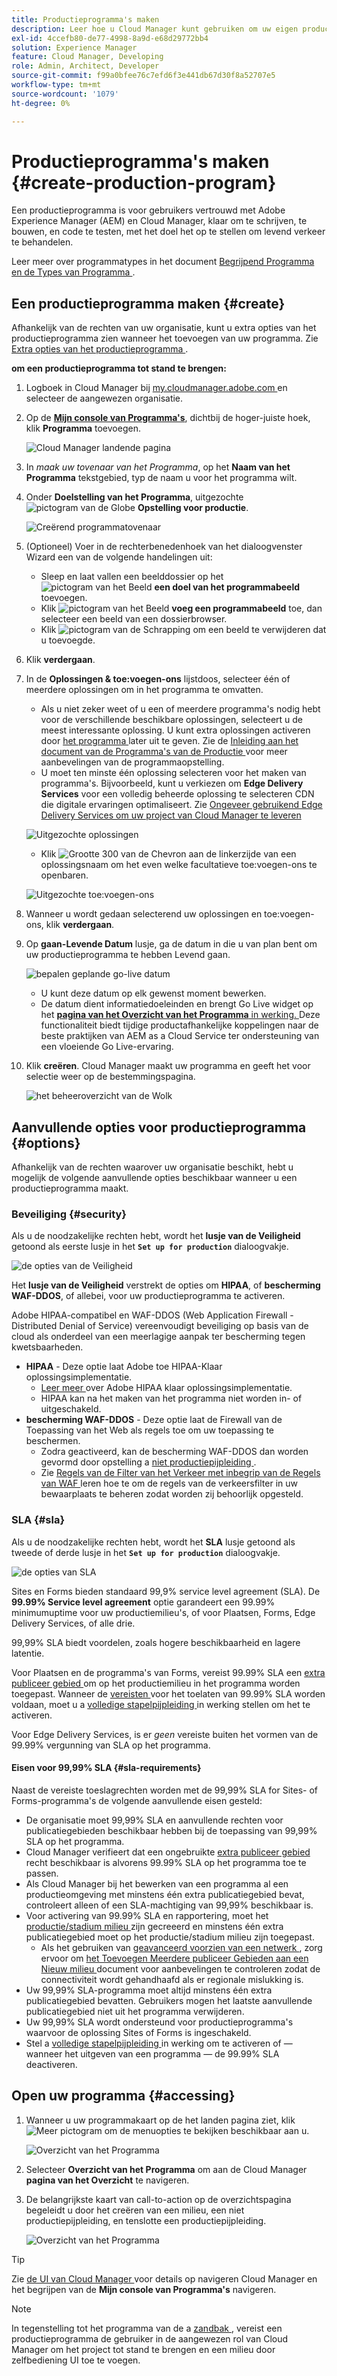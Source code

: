 ```yaml
---
title: Productieprogramma's maken
description: Leer hoe u Cloud Manager kunt gebruiken om uw eigen productieprogramma te maken voor het hosten van live verkeer.
exl-id: 4ccefb80-de77-4998-8a9d-e68d29772bb4
solution: Experience Manager
feature: Cloud Manager, Developing
role: Admin, Architect, Developer
source-git-commit: f99a0bfee76c7efd6f3e441db67d30f8a52707e5
workflow-type: tm+mt
source-wordcount: '1079'
ht-degree: 0%

---
```



# Productieprogramma&#39;s maken {#create-production-program}

Een productieprogramma is voor gebruikers vertrouwd met Adobe Experience Manager (AEM) en Cloud Manager, klaar om te schrijven, te bouwen, en code te testen, met het doel het op te stellen om levend verkeer te behandelen.

Leer meer over programmatypes in het document [ Begrijpend Programma en de Types van Programma ](program-types.md).

## Een productieprogramma maken {#create}

Afhankelijk van de rechten van uw organisatie, kunt u extra opties van het productieprogramma zien wanneer het toevoegen van uw programma.
Zie [ Extra opties van het productieprogramma ](#options).

**om een productieprogramma tot stand te brengen:**

1. Logboek in Cloud Manager bij [ my.cloudmanager.adobe.com ](https://my.cloudmanager.adobe.com/) en selecteer de aangewezen organisatie.

1. Op de **[Mijn console van Programma&#39;s](/help/implementing/cloud-manager/navigation.md#my-programs)**, dichtbij de hoger-juiste hoek, klik **Programma** toevoegen.

   ![ Cloud Manager landende pagina ](assets/log-in.png)

1. In *maak uw tovenaar van het Programma*, op het **Naam van het Programma** tekstgebied, typ de naam u voor het programma wilt.

1. Onder **Doelstelling van het Programma**, uitgezochte ![ pictogram van de Globe ](https://spectrum.adobe.com/static/icons/workflow_18/Smock_Globe_18_N.svg) **Opstelling voor productie**.

   ![ Creërend programmatovenaar ](assets/create-production-program.png)

1. (Optioneel) Voer in de rechterbenedenhoek van het dialoogvenster Wizard een van de volgende handelingen uit:

   * Sleep en laat vallen een beelddossier op het ![ pictogram van het Beeld ](https://spectrum.adobe.com/static/icons/workflow_18/Smock_Image_18_N.svg) **een doel van het programmabeeld** toevoegen.
   * Klik ![ pictogram van het Beeld ](https://spectrum.adobe.com/static/icons/workflow_18/Smock_Image_18_N.svg) **voeg een programmabeeld** toe, dan selecteer een beeld van een dossierbrowser.
   * Klik ![ pictogram van de Schrapping ](https://spectrum.adobe.com/static/icons/workflow_18/Smock_DeleteOutline_18_N.svg) om een beeld te verwijderen dat u toevoegde.

1. Klik **verdergaan**.

1. In de **Oplossingen &amp; toe:voegen-ons** lijstdoos, selecteer één of meerdere oplossingen om in het programma te omvatten.

   * Als u niet zeker weet of u een of meerdere programma&#39;s nodig hebt voor de verschillende beschikbare oplossingen, selecteert u de meest interessante oplossing. U kunt extra oplossingen activeren door [ het programma ](/help/implementing/cloud-manager/getting-access-to-aem-in-cloud/editing-programs.md) later uit te geven. Zie de [ Inleiding aan het document van de Programma&#39;s van de Productie ](/help/implementing/cloud-manager/getting-access-to-aem-in-cloud/introduction-production-programs.md) voor meer aanbevelingen van de programmaopstelling.
   * U moet ten minste één oplossing selecteren voor het maken van programma&#39;s. Bijvoorbeeld, kunt u verkiezen om **Edge Delivery Services** voor een volledig beheerde oplossing te selecteren CDN die digitale ervaringen optimaliseert. Zie [ Ongeveer gebruikend Edge Delivery Services om uw project van Cloud Manager te leveren ](/help/implementing/cloud-manager/edge-delivery/introduction-to-edge-delivery-services.md)

   ![ Uitgezochte oplossingen ](/help/implementing/cloud-manager/getting-access-to-aem-in-cloud/assets/add-production-program-with-edge-v2.png)




   <!-- * If you selected the **[Enable Enhanced Security](#security)** option, you can select only as many solutions for which HIPAA entitlements are available. -->



   * Klik ![ Grootte 300 van de Chevron ](https://spectrum.adobe.com/static/icons/ui_18/ChevronSize300.svg) aan de linkerzijde van een oplossingsnaam om het even welke facultatieve toe:voegen-ons te openbaren. <!-- such as the **Commerce** add-on option under **Sites**. -->

   ![ Uitgezochte toe:voegen-ons ](assets/setup-prod-commerce.png)

1. Wanneer u wordt gedaan selecterend uw oplossingen en toe:voegen-ons, klik **verdergaan**.

1. Op **gaan-Levende Datum** lusje, ga de datum in die u van plan bent om uw productieprogramma te hebben Levend gaan.

   ![ bepalen geplande go-live datum ](assets/set-up-go-live.png)

   * U kunt deze datum op elk gewenst moment bewerken.
   * De datum dient informatiedoeleinden en brengt Go Live widget op het [**pagina van het Overzicht van het Programma** in werking. ](/help/implementing/cloud-manager/getting-access-to-aem-in-cloud/editing-programs.md#program-overview) Deze functionaliteit biedt tijdige productafhankelijke koppelingen naar de beste praktijken van AEM as a Cloud Service ter ondersteuning van een vloeiende Go Live-ervaring.

1. Klik **creëren**. Cloud Manager maakt uw programma en geeft het voor selectie weer op de bestemmingspagina.

   ![ het beheeroverzicht van de Wolk ](assets/navigate-cm.png)

## Aanvullende opties voor productieprogramma {#options}

Afhankelijk van de rechten waarover uw organisatie beschikt, hebt u mogelijk de volgende aanvullende opties beschikbaar wanneer u een productieprogramma maakt.

### Beveiliging {#security}

Als u de noodzakelijke rechten hebt, wordt het **lusje van de Veiligheid** getoond als eerste lusje in het **`Set up for production`** dialoogvakje.

![ de opties van de Veiligheid ](assets/create-production-program-security.png)

Het **lusje van de Veiligheid** verstrekt de opties om **HIPAA**, of **bescherming WAF-DDOS**, of allebei, voor uw productieprogramma te activeren.

Adobe HIPAA-compatibel en WAF-DDOS (Web Application Firewall - Distributed Denial of Service) vereenvoudigt beveiliging op basis van de cloud als onderdeel van een meerlagige aanpak ter bescherming tegen kwetsbaarheden.

* **HIPAA** - Deze optie laat Adobe toe HIPAA-Klaar oplossingsimplementatie.
   * [ Leer meer ](https://www.adobe.com/trust/compliance/hipaa-ready.html) over Adobe HIPAA klaar oplossingsimplementatie.
   * HIPAA kan na het maken van het programma niet worden in- of uitgeschakeld.
* **bescherming WAF-DDOS** - Deze optie laat de Firewall van de Toepassing van het Web als regels toe om uw toepassing te beschermen.
   * Zodra geactiveerd, kan de bescherming WAF-DDOS dan worden gevormd door opstelling a [ niet productiepijpleiding ](/help/implementing/cloud-manager/configuring-pipelines/configuring-non-production-pipelines.md).
   * Zie [ Regels van de Filter van het Verkeer met inbegrip van de Regels van WAF ](/help/security/traffic-filter-rules-including-waf.md) leren hoe te om de regels van de verkeersfilter in uw bewaarplaats te beheren zodat worden zij behoorlijk opgesteld.

### SLA {#sla}

Als u de noodzakelijke rechten hebt, wordt het **SLA** lusje getoond als tweede of derde lusje in het **`Set up for production`** dialoogvakje.

![ de opties van SLA ](assets/create-production-program-sla.png)

Sites en Forms bieden standaard 99,9% service level agreement (SLA). De **99.99% Service level agreement** optie garandeert een 99.99% minimumuptime voor uw productiemilieu&#39;s, of voor Plaatsen, Forms, Edge Delivery Services, of alle drie.

99,99% SLA biedt voordelen, zoals hogere beschikbaarheid en lagere latentie.

Voor Plaatsen en de programma&#39;s van Forms, vereist 99.99% SLA een [ extra publiceer gebied ](/help/implementing/cloud-manager/manage-environments.md#multiple-regions) om op het productiemilieu in het programma worden toegepast. Wanneer de [ vereisten ](#sla-requirements) voor het toelaten van 99.99% SLA worden voldaan, moet u a [ volledige stapelpijpleiding ](/help/implementing/cloud-manager/configuring-pipelines/configuring-production-pipelines.md) in werking stellen om het te activeren.

Voor Edge Delivery Services, is er *geen* vereiste buiten het vormen van de 99.99% vergunning van SLA op het programma.

#### Eisen voor 99,99% SLA {#sla-requirements}

Naast de vereiste toeslagrechten worden met de 99,99% SLA for Sites- of Forms-programma&#39;s de volgende aanvullende eisen gesteld:

* De organisatie moet 99,99% SLA en aanvullende rechten voor publicatiegebieden beschikbaar hebben bij de toepassing van 99,99% SLA op het programma.
* Cloud Manager verifieert dat een ongebruikte [ extra publiceer gebied ](/help/implementing/cloud-manager/manage-environments.md#multiple-regions) recht beschikbaar is alvorens 99.99% SLA op het programma toe te passen.
* Als Cloud Manager bij het bewerken van een programma al een productieomgeving met minstens één extra publicatiegebied bevat, controleert alleen of een SLA-machtiging van 99,99% beschikbaar is.
* Voor activering van 99.99% SLA en rapportering, moet het [ productie/stadium milieu ](/help/implementing/cloud-manager/manage-environments.md#adding-environments) zijn gecreeerd en minstens één extra publicatiegebied moet op het productie/stadium milieu zijn toegepast.
   * Als het gebruiken van [ geavanceerd voorzien van een netwerk ](/help/security/configuring-advanced-networking.md), zorg ervoor om [ het Toevoegen Meerdere publiceer Gebieden aan een Nieuw milieu ](/help/implementing/cloud-manager/manage-environments.md#adding-regions) document voor aanbevelingen te controleren zodat de connectiviteit wordt gehandhaafd als er regionale mislukking is.
* Uw 99,99% SLA-programma moet altijd minstens één extra publicatiegebied bevatten. Gebruikers mogen het laatste aanvullende publicatiegebied niet uit het programma verwijderen.
* Uw 99,99% SLA wordt ondersteund voor productieprogramma&#39;s waarvoor de oplossing Sites of Forms is ingeschakeld.
* Stel a [ volledige stapelpijpleiding ](/help/implementing/cloud-manager/configuring-pipelines/configuring-production-pipelines.md) in werking om te activeren of — wanneer het uitgeven van een programma — de 99.99% SLA deactiveren.

## Open uw programma {#accessing}

1. Wanneer u uw programmakaart op de het landen pagina ziet, klik ![ Meer pictogram ](https://spectrum.adobe.com/static/icons/workflow_18/Smock_More_18_N.svg) om de menuopties te bekijken beschikbaar aan u.

   ![ Overzicht van het Programma ](assets/program-overview.png)

1. Selecteer **Overzicht van het Programma** om aan de Cloud Manager **pagina van het Overzicht** te navigeren.

1. De belangrijkste kaart van call-to-action op de overzichtspagina begeleidt u door het creëren van een milieu, een niet productiepijpleiding, en tenslotte een productiepijpleiding.

   ![ Overzicht van het Programma ](assets/set-up-prod5.png)

>[!TIP]
>
>Zie [ de UI van Cloud Manager ](/help/implementing/cloud-manager/navigation.md) voor details op navigeren Cloud Manager en het begrijpen van de **Mijn console van Programma&#39;s** navigeren.

>[!NOTE]
>
>In tegenstelling tot het programma van de a [ zandbak ](introduction-sandbox-programs.md#auto-creation), vereist een productieprogramma de gebruiker in de aangewezen rol van Cloud Manager om het project tot stand te brengen en een milieu door zelfbediening UI toe te voegen.


